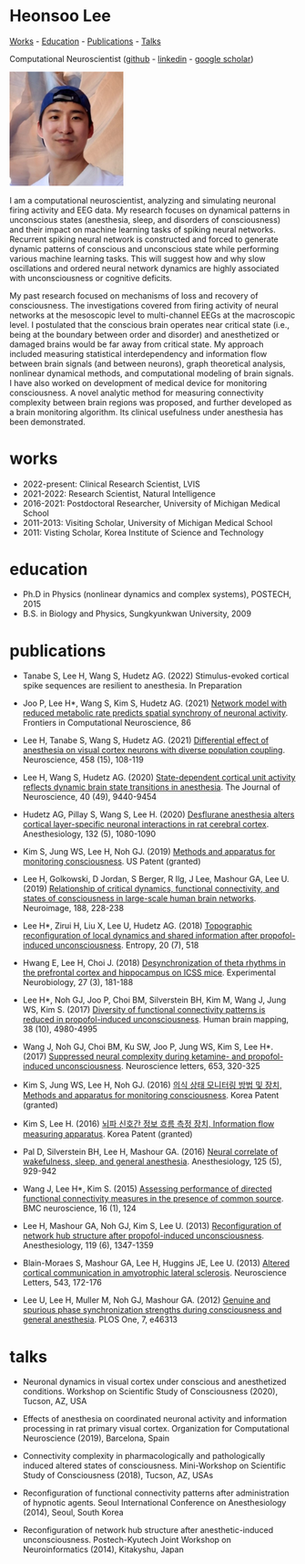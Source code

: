 # Heonsoo Lee

[Works](#works) - [Education](#education) - [Publications](#publications) - [Talks](#talks)

Computational Neuroscientist ([github](https://github.com/heonslee) - [linkedin](https://www.linkedin.com/in/heonsoo-lee-167b7048/) - [google scholar](https://scholar.google.com/citations?user=tkmSmY8AAAAJ&hl=en))

<img src="hlee-utah2.jpg" alt="Photo" width="200px" />

  I am a computational neuroscientist, analyzing and simulating neuronal firing activity and EEG data. My research focuses on dynamical patterns in unconscious states (anesthesia, sleep, and disorders of consciousness) and their impact on machine learning tasks of spiking neural networks. Recurrent spiking neural network is constructed and forced to generate dynamic patterns of conscious and unconscious state while performing various machine learning tasks. This will suggest how and why slow oscillations and ordered neural network dynamics are highly associated with unconsciousness or cognitive deficits.

  My past research focused on mechanisms of loss and recovery of consciousness. The investigations covered from firing activity of neural networks at the mesoscopic level to multi-channel EEGs at the macroscopic level. I postulated that the conscious brain operates near critical state (i.e., being at the boundary between order and disorder) and anesthetized or damaged brains would be far away from critical state. My approach included measuring statistical interdependency and information flow between brain signals (and between neurons), graph theoretical analysis, nonlinear dynamical methods, and computational modeling of brain signals. I have also worked on development of medical device for monitoring consciousness. A novel analytic method for measuring connectivity complexity between brain regions was proposed, and further developed as a brain monitoring algorithm. Its clinical usefulness under anesthesia has been demonstrated. 

# works
* 2022-present: Clinical Research Scientist, LVIS
* 2021-2022: Research Scientist, Natural Intelligence
* 2016-2021: Postdoctoral Researcher, University of Michigan Medical School
* 2011-2013: Visiting Scholar, University of Michigan Medical School
* 2011: Visting Scholar, Korea Institute of Science and Technology


# education
* Ph.D in Physics (nonlinear dynamics and complex systems), POSTECH, 2015
* B.S. in Biology and Physics, Sungkyunkwan University, 2009


# publications

- Tanabe S, Lee H, Wang S, Hudetz AG. (2022) Stimulus-evoked cortical spike sequences are resilient to anesthesia. In Preparation

- Joo P, Lee H*, Wang S, Kim S, Hudetz AG. (2021) [Network model with reduced metabolic rate predicts spatial synchrony of neuronal activity](https://doi.org/10.3389/fncom.2021.738362). Frontiers in Computational Neuroscience, 86

- Lee H, Tanabe S, Wang S, Hudetz AG. (2021) [Differential effect of anesthesia on visual cortex neurons with diverse population coupling](https://www.sciencedirect.com/science/article/abs/pii/S0306452220307697?via%3Dihub). Neuroscience, 458 (15), 108-119

- Lee H, Wang S, Hudetz AG. (2020) [State-dependent cortical unit activity reflects dynamic brain state transitions in anesthesia](https://www.jneurosci.org/content/40/49/9440). The Journal of Neuroscience, 40 (49), 9440-9454

- Hudetz AG, Pillay S, Wang S, Lee H. (2020) [Desflurane anesthesia alters cortical layer-specific neuronal interactions in rat cerebral cortex](https://pubs.asahq.org/anesthesiology/article/132/5/1080/109040/Desflurane-Anesthesia-Alters-Cortical-Layer). Anesthesiology, 132 (5), 1080-1090

- Kim S, Jung WS, Lee H, Noh GJ. (2019) [Methods and apparatus for monitoring consciousness](https://patents.google.com/patent/US10506970B2/en). US Patent (granted) 

- Lee H, Golkowski, D Jordan, S Berger, R Ilg, J Lee, Mashour GA, Lee U. (2019) [Relationship of critical dynamics, functional connectivity, and states of consciousness in large-scale human brain networks](https://doi.org/10.1016/j.neuroimage.2018.12.011). Neuroimage, 188, 228-238

-  Lee H*, Zirui H, Liu X, Lee U, Hudetz AG. (2018) [Topographic reconfiguration of local dynamics and shared information after propofol-induced unconsciousness](https://doi.org/10.3390%2Fe20070518). Entropy, 20 (7), 518

- Hwang E, Lee H, Choi J. (2018) [Desynchronization of theta rhythms in the prefrontal cortex and hippocampus on ICSS mice](https://doi.org/10.5607%2Fen.2018.27.3.181). Experimental Neurobiology, 27 (3), 181-188

- Lee H*, Noh GJ, Joo P, Choi BM, Silverstein BH, Kim M, Wang J, Jung WS, Kim S. (2017) [Diversity of functional connectivity patterns is reduced in propofol-induced unconsciousness](https://onlinelibrary.wiley.com/doi/abs/10.1002/hbm.23708). Human brain mapping, 38 (10), 4980-4995 

- Wang J, Noh GJ, Choi BM, Ku SW, Joo P, Jung WS, Kim S, Lee H*. (2017) [Suppressed neural complexity during ketamine- and propofol-induced unconsciousness](https://www.sciencedirect.com/science/article/pii/S030439401730441X). Neuroscience letters, 653, 320-325 

- Kim S, Jung WS, Lee H, Noh GJ. (2016) [의식 상태 모니터링 방법 및 장치, Methods and apparatus for monitoring consciousness](https://patents.google.com/patent/KR101939574B1/ko). Korea Patent (granted) 

- Kim S, Lee H. (2016) [뇌파 신호간 정보 흐름 측정 장치, Information flow measuring apparatus](https://patents.google.com/patent/KR20160114406A/ko). Korea Patent (granted)

- Pal D, Silverstein BH, Lee H, Mashour GA. (2016) [Neural correlate of wakefulness, sleep, and general anesthesia](https://pubs.asahq.org/anesthesiology/article/125/5/929/19746/Neural-Correlates-of-Wakefulness-Sleep-and-General). Anesthesiology, 125 (5), 929-942

- Wang J, Lee H*, Kim S. (2015) [Assessing performance of directed functional connectivity measures in the presence of common source](https://bmcneurosci.biomedcentral.com/articles/10.1186/1471-2202-16-S1-P124). BMC neuroscience, 16 (1), 124

- Lee H, Mashour GA, Noh GJ, Kim S, Lee U. (2013) [Reconfiguration of network hub structure after propofol-induced unconsciousness](https://doi.org/10.1097/aln.0b013e3182a8ec8c). Anesthesiology, 119 (6), 1347-1359

- Blain-Moraes S, Mashour GA, Lee H, Huggins JE, Lee U. (2013) [Altered cortical communication in amyotrophic lateral sclerosis](https://doi.org/10.1016/j.neulet.2013.03.028). Neuroscience Letters, 543, 172-176

- Lee U, Lee H, Muller M, Noh GJ, Mashour GA. (2012) [Genuine and spurious phase synchronization strengths during consciousness and general anesthesia](https://journals.plos.org/plosone/article/figure?id=10.1371/journal.pone.0046313.g002). PLOS One, 7, e46313






# talks

- Neuronal dynamics in visual cortex under conscious and anesthetized conditions. Workshop on Scientific Study of Consciousness (2020), Tucson, AZ, USA

- Effects of anesthesia on coordinated neuronal activity and information processing in rat primary visual cortex. Organization for Computational Neuroscience (2019), Barcelona, Spain

- Connectivity complexity in pharmacologically and pathologically induced altered states of consciousness. Mini-Workshop on Scientific Study of Consciousness (2018), Tucson, AZ, USAs

- Reconfiguration of functional connectivity patterns after administration of hypnotic agents. Seoul International Conference on Anesthesiology (2014), Seoul, South Korea

- Reconfiguration of network hub structure after anesthetic-induced unconsciousness. Postech-Kyutech Joint Workshop on Neuroinformatics (2014), Kitakyshu, Japan

